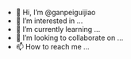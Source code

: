 - 👋 Hi, I’m @ganpeiguijiao
- 👀 I’m interested in ...
- 🌱 I’m currently learning ...
- 💞️ I’m looking to collaborate on ...
- 📫 How to reach me ...

<!---
ganpeiguijiao/ganpeiguijiao is a ✨ special ✨ repository because its `README.md` (this file) appears on your GitHub profile.
You can click the Preview link to take a look at your changes.
--->
